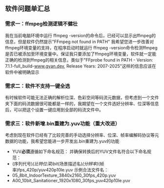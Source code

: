 ## 软件问题单汇总

### 需求一：ffmpeg检测逻辑不健壮
我在当前电脑环境中运行 ffmpeg -version的命令后，已经可以显示出ffmpeg的信息，但是软件仍然提示"FFmpeg not found in PATH"
我希望您进一步改善对ffmpeg环境变量的支持，在程序启动时就运行 ffmpeg -version命令检测ffmpeg是否已被添加至环境变量中。保证我只要添加了ffmpeg环境变量，软件就一定能正确的检测到ffmpeg的相关信息，类似于"FFprobe found in PATH - Version: 7.1.1-full_build-www.gyan.dev, Release Years: 2007-2025"这样的信息应该在软件中被明确显示


### 需求二：软件不支持一键全选
有时候软件可能无法正确的解析位深、色彩空间等码流元数据，但考虑到一个文件夹下面的码流数据很可能都是一样的，我期望在一个文件选好分辨率、位深等信息后，可以把这个设置一键应用到全部的码流文件中。

### 需求三：软件新增.bin重建为.yuv功能（重大改进）
考虑到现在软件已经有了比较完善的手动选择分辨率、位深、帧率编解码协议等元数据的功能，我希望您能进一步开发出.bin重建为.yuv的功能
- YUV**必须**遵循如下命名规范：
并确保转换后的YUV文件名符合以下命名规范：
- (序列代号)_(比特位深)bit_(场景描述名)_(分辨率)_(帧率)fps_420p/yuv420p10le.yuv
示例合法文件名：
- 05_8bit_IndoorTexture_3840x2160_30fps_420p.yuv
- A00_10bit_Sanitationer_1920x1080_30fps_yuv420p10le.yuv

